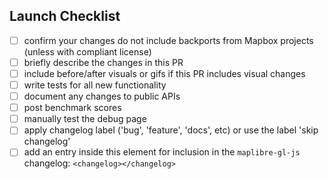 ## Launch Checklist

<!-- Thanks for the PR! Feel free to add or remove items from the checklist. -->


 - [ ] confirm your changes do not include backports from Mapbox projects (unless with compliant license)
 - [ ] briefly describe the changes in this PR
 - [ ] include before/after visuals or gifs if this PR includes visual changes
 - [ ] write tests for all new functionality
 - [ ] document any changes to public APIs
 - [ ] post benchmark scores
 - [ ] manually test the debug page
 - [ ] apply changelog label ('bug', 'feature', 'docs', etc) or use the label 'skip changelog'
 - [ ] add an entry inside this element for inclusion in the `maplibre-gl-js` changelog: `<changelog></changelog>`
